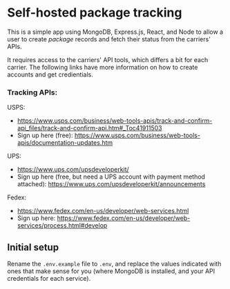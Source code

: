 # Self-hosted package tracking

This is a simple app using MongoDB, Express.js, React, and Node to allow a user
to create _package_ records and fetch their status from the carriers' APIs.

It requires access to the carriers' API tools, which differs a bit for each carrier. The
following links have more information on how to create accounts and get credientials.

### Tracking APIs:

USPS: 
  - https://www.usps.com/business/web-tools-apis/track-and-confirm-api_files/track-and-confirm-api.htm#_Toc41911503
  - Sign up here (free): https://www.usps.com/business/web-tools-apis/documentation-updates.htm

UPS: 
 - https://www.ups.com/upsdeveloperkit/
 - Sign up here (free, but need a UPS account with payment method attached): https://www.ups.com/upsdeveloperkit/announcements

Fedex: 
 - https://www.fedex.com/en-us/developer/web-services.html
 - Sign up here: https://www.fedex.com/en-us/developer/web-services/process.html#develop

## Initial setup

Rename the `.env.example` file to `.env`, and replace the values indicated with ones
that make sense for you (where MongoDB is installed, and your API credentials for each
service).